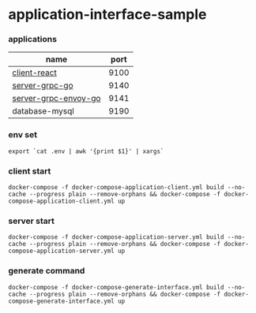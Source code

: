 # application-interface-sample

### applications
|    name                                      | port | 
|--------------                                |----- |
|[client-react](./client-react)                | 9100 |
|[server-grpc-go](./server-grpc-go)            | 9140 |
|[server-grpc-envoy-go](./server-grpc-envoy-go)| 9141 |                    
|database-mysql                                | 9190 |

### env set
```shell
export `cat .env | awk '{print $1}' | xargs`
```

### client start
```shell
docker-compose -f docker-compose-application-client.yml build --no-cache --progress plain --remove-orphans && docker-compose -f docker-compose-application-client.yml up
```

### server start
```shell
docker-compose -f docker-compose-application-server.yml build --no-cache --progress plain --remove-orphans && docker-compose -f docker-compose-application-server.yml up
```

### generate command
```shell
docker-compose -f docker-compose-generate-interface.yml build --no-cache --progress plain --remove-orphans && docker-compose -f docker-compose-generate-interface.yml up 
```
